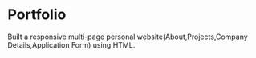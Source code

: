 # Portfolio
Built a responsive multi-page personal website(About,Projects,Company Details,Application Form) using HTML.
